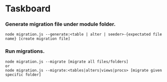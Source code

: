 # Taskboard

### Generate migration file under module folder.

```
node migration.js --generate:<table | alter | seeder>-{expectated file name} [create migration file]
```

### Run migrations.

```
node migration.js --migrate [migrate all files/folders]
or
node migration.js --migrate:<tables|alters|views|procs> [migrate given specific folder]
```

